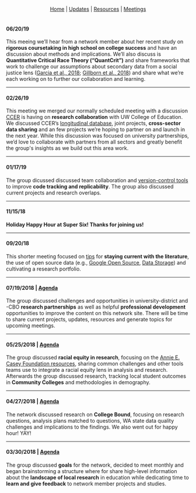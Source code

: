 <p align="center">
 <a href="https://scools.github.io/Home/">Home</a>  |
 <a href="https://scools.github.io/Updates/">Updates</a>  |
 <a href="https://scools.github.io/Resources/">Resources</a>  |
 <a href="https://scools.github.io/Meetings/">Meetings</a>
<br><br>
</p>

#### 06/20/19
This meeing we’ll hear from a network member about her recent study on **rigorous coursetaking in high school on college success** and have an discussion about methods and implications. We’ll also discuss is **Quantitative Critical Race Theory (“QuantCrit”)** and share frameworks that work to challenge our assumptions about secondary data from a social justice lens ([Garcia et al., 2018](https://github.com/scools/Resources/blob/master/Garcia%20et%20al%202018%20QuantCrit.pdf); [Gillborn et al., 2018](https://github.com/scools/Resources/blob/master/Gillborn%20et%20al%202018%20QuantCrit.pdf)) and share what we’re each working on to further our collaboration and learning.

***

#### 02/26/19 
This meeting we merged our normally scheduled meeting with a discussion [CCER](https://roadmapproject.org/about-ccer/) is having on **research collaboration** with UW College of Education. We discussed CCER’s [longitudinal database](https://roadmapproject.org/data-research/), joint projects, **cross-sector data sharing** and an few projects we’re hoping to partner on and launch in the next year. While this discussion was focused on university partnerships, we’d love to collaborate with partners from all sectors and greatly benefit the group's insights as we build out this area work.

***

#### 01/17/19
The group dicussed discussed team collaboration and [version-control tools](https://docs.google.com/presentation/d/1SAg0nllL9BR8O2Ggf6jiGwdzDK7wHVD-4tMnY-3Y3Ls/edit?usp=sharing) to improve **code tracking and replicability**. The group also discussed current projects and research overlaps.

***

#### 11/15/18
**Holiday Happy Hour at Super Six! Thanks for joining us!**

***

#### 09/20/18
This shorter meeting focused on [tips](http://blogs.lse.ac.uk/impactofsocialsciences/2018/05/18/how-to-keep-up-to-date-with-the-literature-but-avoid-information-overload/) for **staying current with the literature**, the use of open source data (e.g., [Google Open Source](https://opensource.googleblog.com/2018/07/introducing-data-transfer-project.html?m=1), [Data Storage](http://blogs.lse.ac.uk/impactofsocialsciences/2018/09/07/research-data-should-be-available-long-termbut-who-is-going-to-pay/)) and cultivating a research portfolio.

***

#### 07/19/2018 | [Agenda](https://github.com/scools/Meetings/blob/master/2018-07-19%20Network%20Agenda.pdf)
The group discussed challenges and opportunities in university-district and -CBO **research partnerships** as well as helpful **professional development** opportunities to improve the content on this network site. There will be time to share current projects, updates, resources and generate topics for upcoming meetings.

***

#### 05/25/2018 | [Agenda](https://github.com/scools/Meetings/blob/master/2018-05-25%20Network%20Agenda.pdf)
The group discussed **racial equity in research**, focusing on the [Annie E. Casey Foundation resources](https://scools.github.io/Resources/), sharing common challenges and other tools teams use to integrate a racial equity lens in analysis and research. Afterwards the group discussed research, tracking local student outcomes in **Community Colleges** and methodologies in demography.

***

#### 04/27/2018 | [Agenda](https://github.com/scools/Meetings/blob/master/2018-04-27%20Network%20Agenda.docx.pdf)
The network discussed research on **College Bound**, focusing on research questions, analysis plans matched to questions, WA state data quality challenges and implications to the findings. We also went out for happy hour! YAY!

***

#### 03/30/2018 | [Agenda](https://github.com/scools/Meetings/blob/master/2018-03-30%20Network%20Agenda.docx.pdf)
The group discussed **goals** for the network, decided to meet monthly and began brainstorming a structure where for share high-level information about the **landscape of local research** in education while dedicating time to **learn and give feedback** to network member projects and studies.
